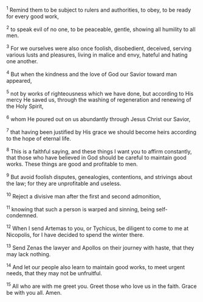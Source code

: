 <sup>1</sup> 
Remind them to be subject to rulers and authorities, to obey, to be ready for every good work, 

<sup>2</sup> 
to speak evil of no one, to be peaceable, gentle, showing all humility to all men. 

<sup>3</sup> 
For we ourselves were also once foolish, disobedient, deceived, serving various lusts and pleasures, living in malice and envy, hateful and hating one another. 

<sup>4</sup> 
But when the kindness and the love of God our Savior toward man appeared, 

<sup>5</sup> 
not by works of righteousness which we have done, but according to His mercy He saved us, through the washing of regeneration and renewing of the Holy Spirit, 

<sup>6</sup> 
whom He poured out on us abundantly through Jesus Christ our Savior, 

<sup>7</sup> 
that having been justified by His grace we should become heirs according to the hope of eternal life. 

<sup>8</sup> 
This is a faithful saying, and these things I want you to affirm constantly, that those who have believed in God should be careful to maintain good works. These things are good and profitable to men.

<sup>9</sup> 
But avoid foolish disputes, genealogies, contentions, and strivings about the law; for they are unprofitable and useless. 

<sup>10</sup> 
Reject a divisive man after the first and second admonition, 

<sup>11</sup> 
knowing that such a person is warped and sinning, being self-condemned.

<sup>12</sup> 
When I send Artemas to you, or Tychicus, be diligent to come to me at Nicopolis, for I have decided to spend the winter there. 

<sup>13</sup> 
Send Zenas the lawyer and Apollos on their journey with haste, that they may lack nothing. 

<sup>14</sup> 
And let our people also learn to maintain good works, to meet urgent needs, that they may not be unfruitful.

<sup>15</sup> 
All who are with me greet you. Greet those who love us in the faith. Grace be with you all. Amen.